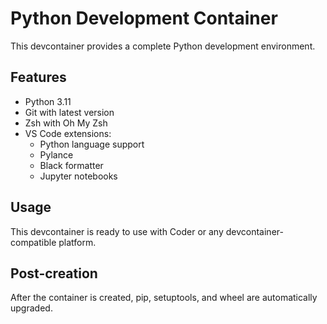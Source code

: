 # Python Development Container

This devcontainer provides a complete Python development environment.

## Features

- Python 3.11
- Git with latest version
- Zsh with Oh My Zsh
- VS Code extensions:
  - Python language support
  - Pylance
  - Black formatter
  - Jupyter notebooks

## Usage

This devcontainer is ready to use with Coder or any devcontainer-compatible platform.

## Post-creation

After the container is created, pip, setuptools, and wheel are automatically upgraded.
